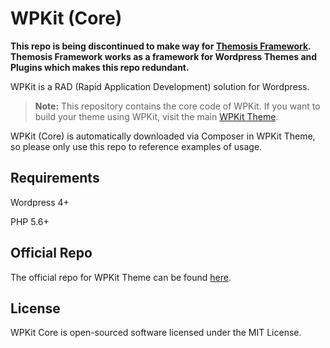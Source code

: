 # WPKit (Core)

**This repo is being discontinued to make way for [Themosis Framework](http://framework.themosis.com/). Themosis Framework works as a framework for Wordpress Themes and Plugins which makes this repo redundant.** 

WPKit is a RAD (Rapid Application Development) solution for Wordpress.

> **Note:** This repository contains the core code of WPKit. If you want to build your theme using WPKit, visit the main [WPKit Theme](https://github.com/creativelittledots/wp-kit).

WPKit (Core) is automatically downloaded via Composer in WPKit Theme, so please only use this repo to reference examples of usage.

## Requirements

Wordpress 4+

PHP 5.6+

## Official Repo

The official repo for WPKit Theme can be found [here](https://github.com/creativelittledots/WP-Kit).

## License

WPKit Core is open-sourced software licensed under the MIT License.
